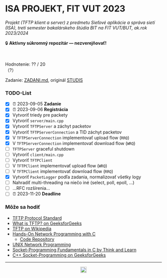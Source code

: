 # ISA PROJEKT, FIT VUT 2023 #

*Projekt (TFTP klient a server) z predmetu Sieťové aplikácie a správa sietí (ISA), tretí semester bakalárskeho štúdia BIT na FIT VUT/BUT, ak.rok 2023/2024*

🔒 **Aktívny súkromný repozitár — nezverejňovať!**
<!-- 🗄️ **Súkromný archivovaný repozitár!** -->
<!-- ⚠️ **Zverejnené pre archívne účely — nekopírujte, nula by Vás mrzela. Za nič také nenesiem žiadnu zodpovednosť!** Všetky odovzdané projekty prechádzajú kontrolou plagiátorstva, pri ktorej sa porovnávajú aj s dávnejšie odovzdanými riešeniami. -->
<br />

Hodnotenie: ?? / 20<br />（?）

Zadanie: [ZADANI.md](ZADANI.md), originál [STUDIS](https://www.vut.cz/studis/student.phtml?script_name=zadani_detail&apid=268266&zid=54264)

### TODO-List ###

- [X] ⏰ 2023-09-05 **Zadanie**
- [X] ⏰ 2023-09-06 **Registrácia**
- [X] Vytvoriť triedy pre packety
- [X] Vytvoriť `server/main.cpp`
- [X] Vytvoriť `TFTPServer` a záchyt packetov
- [X] Vytvoriť `TFTPServerConnection` a TID záchyt packetov
- [X] V `TFTPServerConnection` implementovať upload flow (`RRQ`)
- [X] V `TFTPServerConnection` implementovať download flow (`WRQ`)
- [ ] `TFTPServer` graceful shutdown
- [ ] Vytvoriť `client/main.cpp`
- [ ] Vytvoriť `TFTPClient`
- [ ] V `TFTPClient` implementovať upload flow (`WRQ`)
- [ ] V `TFTPClient` implementovať download flow (`RRQ`)
- [X] Vytvoriť `PacketLogger` podľa zadania, normalizovať všetky logy
- [ ] Nahradiť multi-threading na niečo iné (select, poll, epoll, …)
- [ ] …RFC rozšírenia…
- [ ] ⏰ 2023-11-20 **Deadline**

### Môže sa hodiť ###

- [TFTP Protocol Standard](https://datatracker.ietf.org/doc/html/rfc1350)
- [What is TFTP? on GeeksforGeeks](https://www.geeksforgeeks.org/what-is-tftp-trivial-file-transfer-protocol/)
- [TFTP on Wikipedia](https://en.wikipedia.org/wiki/Trivial_File_Transfer_Protocol)
- [Hands-On Network Programming with C](https://ebookcentral.proquest.com/lib/vutbrno/reader.action?docID=5774233)
  - [Code Repository](https://github.com/codeplea/hands-on-network-programming-with-c)
- [UNIX Network Programming](https://libgen.rs/book/index.php?md5=7455B393ADC934D8F0D5BA941CADC47D)
- [Socket-Programming Fundamentals in C by Think and Learn](https://youtu.be/_lQ-3S4fJ0U?list=PLPyaR5G9aNDvs6TtdpLcVO43_jvxp4emI)
- [C++ Socket-Programming on GeeksforGeeks](https://www.geeksforgeeks.org/socket-programming-cc/)

----------------------------------------------

<div align="center"><a href="https://wakatime.com"><img alt="wakatime" height="20em" src="https://wakatime.com/badge/user/dd421270-8f1c-43aa-aa5b-ec52a2a18852/project/cec5aeb3-ca5f-4d57-a522-6de66d9ce6bf.svg?style=for-the-badge" /></a></div>
